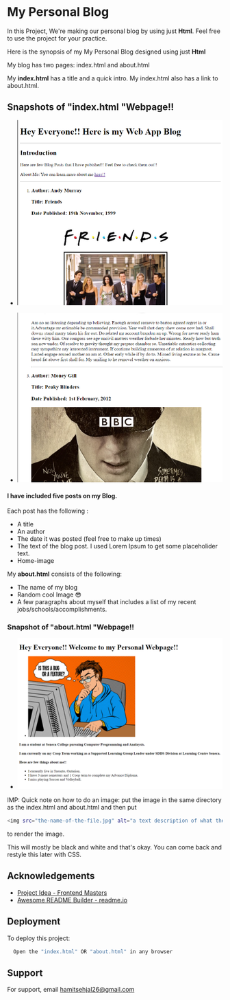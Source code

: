 
# My Personal Blog 

In this Project, We're making our personal blog by using just __Html__. 
Feel free to use the project for your practice. 

Here is the synopsis of my My Personal Blog designed using just __Html__

My blog has two pages: index.html and about.html

My __index.html__ has a title and a quick intro.
My index.html also has a link to about.html.


## Snapshots of "index.html "Webpage!!

- ![index.html](https://github.com/hamitsehjal/WebDev-v3/blob/main/Project_Blog/pics/blog_1.png?raw=true "Optional Title")

- ![index.html](https://github.com/hamitsehjal/WebDev-v3/blob/main/Project_Blog/pics/blog_2.png?raw=true "Optional Title")

#### I have included five posts on my Blog.

Each post has the following :
- A title
- An author
- The date it was posted (feel free to make up times)
- The text of the blog post. I used Lorem Ipsum to get some placeholider text.
- Home-image

My __about.html__ consists of the following:
- The name of my blog
- Random cool Image 😎
- A few paragraphs about myself that includes a list of my recent jobs/schools/accomplishments.

### Snapshot of "about.html "Webpage!!

- ![about.html](https://github.com/hamitsehjal/WebDev-v3/blob/main/Project_Blog/pics/blog_3.png?raw=true "Optional Title")


IMP: Quick note on how to do an image: put the image in the same directory as the index.html and about.html and then put 
```bash
<img src="the-name-of-the-file.jpg" alt="a text description of what the image is for sight-impaired folks" /> 
```
to render the image.

This will mostly be black and white and that's okay. You can come back and restyle this later with CSS.
## Acknowledgements

 - [Project Idea - Frontend Masters](https://btholt.github.io/complete-intro-to-web-dev-v3/)
 - [Awesome README Builder - readme.io](https://readme.so/editor)


## Deployment

To deploy this project:

```bash
  Open the "index.html" OR "about.html" in any browser
```
## Support

For support, email hamitsehjal26@gmail.com 

